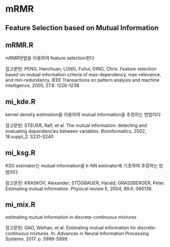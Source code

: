 # mRMR
## Feature Selection based on Mutual Information
## mRMR.R
mRMR방법을 이용하여 feature selection한다

참고문헌: PENG, Hanchuan; LONG, Fuhui; DING, Chris. Feature selection based on mutual information criteria of max-dependency, max-relevance, and min-redundancy. IEEE Transactions on pattern analysis and machine intelligence, 2005, 27.8: 1226-1238.

## mi_kde.R
kernel density estimation을 이용하여 mutual information을 추정하는 방법이다

참고문헌: STEUER, Ralf, et al. The mutual information: detecting and evaluating dependencies between variables. Bioinformatics, 2002, 18.suppl_2: S231-S240

## mi_ksg.R
KSG estimator는 mutual information을 k-NN estimator에 기초하여 추정하는 방법이다

참고문헌: KRASKOV, Alexander; STÖGBAUER, Harald; GRASSBERGER, Peter. Estimating mutual information. Physical review E, 2004, 69.6: 066138.

## mi_mix.R
estimating mutual information in discrete-continuous mixtures

참고문헌: GAO, Weihao, et al. Estimating mutual information for discrete-continuous mixtures. In: Advances in Neural Information Processing Systems. 2017. p. 5988-5999.
